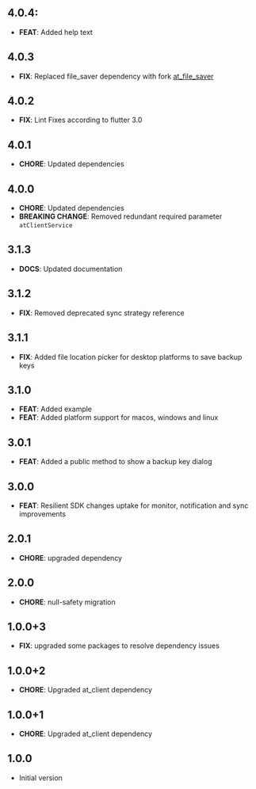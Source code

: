 ## 4.0.4:
- **FEAT**: Added help text

## 4.0.3
- **FIX**: Replaced file_saver dependency with fork [at_file_saver](https://pub.dev/packages/at_file_saver)

## 4.0.2
- **FIX**: Lint Fixes according to flutter 3.0

## 4.0.1
- **CHORE**: Updated dependencies

## 4.0.0
- **CHORE**: Updated dependencies
- **BREAKING CHANGE**: Removed redundant required parameter `atClientService`

## 3.1.3
- **DOCS**: Updated documentation

## 3.1.2
- **FIX**: Removed deprecated sync strategy reference

## 3.1.1
- **FIX**: Added file location picker for desktop platforms to save backup keys

## 3.1.0
- **FEAT**: Added example
- **FEAT**: Added platform support for macos, windows and linux

## 3.0.1
-  **FEAT**: Added a public method to show a backup key dialog

## 3.0.0
- **FEAT**: Resilient SDK changes uptake for monitor, notification and sync improvements

## 2.0.1
- **CHORE**: upgraded dependency

## 2.0.0
- **CHORE**: null-safety migration

## 1.0.0+3
- **FIX**: upgraded some packages to resolve dependency issues

## 1.0.0+2
- **CHORE**: Upgraded at_client dependency

## 1.0.0+1
- **CHORE**: Upgraded at_client dependency

## 1.0.0
- Initial version